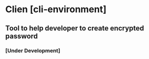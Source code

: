 # Clien [cli-environment]
## Tool to help developer to create encrypted password

### [Under Development]